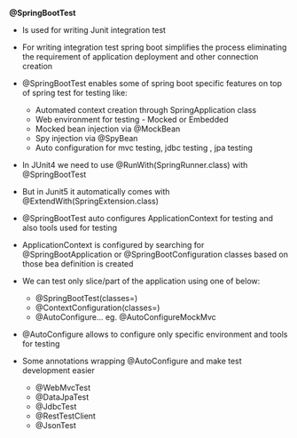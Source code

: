**@SpringBootTest**

* Is used for writing Junit integration test
* For writing integration test spring boot simplifies the process eliminating the requirement of application deployment and other connection creation
* @SpringBootTest enables some of spring boot specific features on top of spring test for testing like:
  * Automated context creation through SpringApplication class
  * Web environment for testing - Mocked or Embedded
  * Mocked bean injection via @MockBean
  * Spy injection via @SpyBean
  * Auto configuration for mvc testing, jdbc testing , jpa testing

* In JUnit4 we need to use @RunWith(SpringRunner.class) with @SpringBootTest
* But in Junit5 it automatically comes with @ExtendWith(SpringExtension.class)


* @SpringBootTest auto configures ApplicationContext for testing and also tools used for testing
* ApplicationContext is configured by searching for @SpringBootApplication or @SpringBootConfiguration classes based on those bea definition is created


* We can test only slice/part of the application using one of below:
  * @SpringBootTest(classes=)
  * @ContextConfiguration(classes=)
  * @AutoConfigure...   eg. @AutoConfigureMockMvc

* @AutoConfigure allows to configure only specific environment and tools for testing


* Some annotations wrapping @AutoConfigure and make test development easier
  * @WebMvcTest
  * @DataJpaTest
  * @JdbcTest
  * @RestTestClient
  * @JsonTest